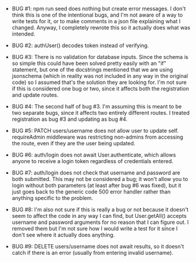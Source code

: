 - BUG #1: npm run seed does nothing but create error messages. I don't think this is one of the intentional bugs, and I'm not aware of a way to write tests for it, or to make comments in a json file explaining what I changed. Anyway, I completely rewrote this so it actually does what was intended.

- BUG #2: authUser() decodes token instead of verifying.

- BUG #3: There is no validation for database inputs. Since the schema is so simple this could have been solved pretty easily with an "if" statement, but one of the docstrings mentioned that we are using jsonschema (which in reality was not included in any way in the original code) so I assumed that's the solution they are looking for. I'm not sure if this is considered one bug or two, since it affects both the registration and update routes.

- BUG #4: The second half of bug #3. I'm assuming this is meant to be two separate bugs, since it affects two entirely different routes. I treated registration as bug #3 and updating as bug #4.

- BUG #5: PATCH users/username does not allow user to update self. requireAdmin middleware was restricting non-admins from accessing the route, even if they are the user being updated.

- BUG #6: auth/login does not await User.authenticate, which allows anyone to receive a login token regardless of credentials entered.

- BUG #7: auth/login does not check that username and password are both submitted. This may not be considered a bug; it won't allow you to login without both parameters (at least after bug #6 was fixed), but it just goes back to the generic code 500 error handler rather than anything specific to the problem.

- BUG #8: I'm also not sure if this is really a bug or not because it doesn't seem to affect the code in any way I can find, but User.getAll() accepts username and password arguments for no reason that I can figure out. I removed them but I'm not sure how I would write a test for it since I don't see where it actually does anything.

- BUG #9: DELETE users/username does not await results, so it doesn't catch if there is an error (usually from entering invalid username).
